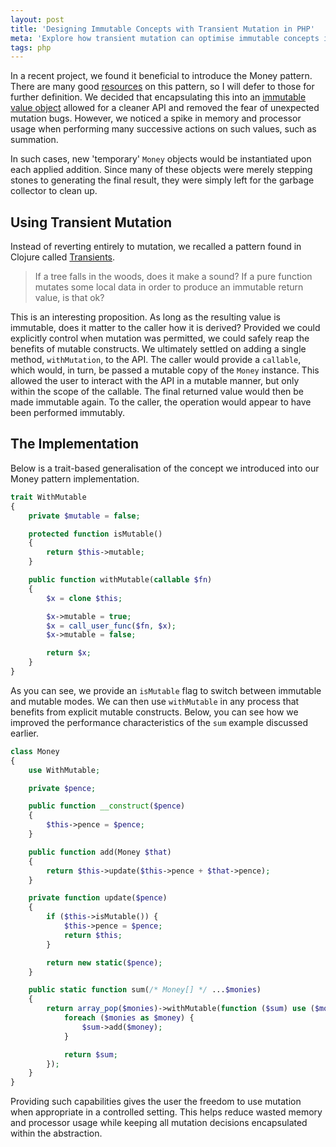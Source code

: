 ```yaml
---
layout: post
title: 'Designing Immutable Concepts with Transient Mutation in PHP'
meta: 'Explore how transient mutation can optimise immutable concepts in PHP, improving performance while maintaining immutability.'
tags: php
---
```


In a recent project, we found it beneficial to introduce the Money pattern.
There are many good [resources](http://martinfowler.com/eaaCatalog/money.html) on this pattern, so I will defer to those for further definition.
We decided that encapsulating this into an [immutable value object](http://hangar.runway7.net/punditry/immutability-value-objects) allowed for a cleaner API and removed the fear of unexpected mutation bugs.
However, we noticed a spike in memory and processor usage when performing many successive actions on such values, such as summation.

<!--more-->

In such cases, new 'temporary' `Money` objects would be instantiated upon each applied addition.
Since many of these objects were merely stepping stones to generating the final result, they were simply left for the garbage collector to clean up.

## Using Transient Mutation

Instead of reverting entirely to mutation, we recalled a pattern found in Clojure called [Transients](http://clojure.org/reference/transients).

> If a tree falls in the woods, does it make a sound?
> If a pure function mutates some local data in order to produce an immutable return value, is that ok?

This is an interesting proposition.
As long as the resulting value is immutable, does it matter to the caller how it is derived?
Provided we could explicitly control when mutation was permitted, we could safely reap the benefits of mutable constructs.
We ultimately settled on adding a single method, `withMutation`, to the API.
The caller would provide a `callable`, which would, in turn, be passed a mutable copy of the `Money` instance.
This allowed the user to interact with the API in a mutable manner, but only within the scope of the callable.
The final returned value would then be made immutable again.
To the caller, the operation would appear to have been performed immutably.

## The Implementation

Below is a trait-based generalisation of the concept we introduced into our Money pattern implementation.

```php
trait WithMutable
{
    private $mutable = false;

    protected function isMutable()
    {
        return $this->mutable;
    }

    public function withMutable(callable $fn)
    {
        $x = clone $this;

        $x->mutable = true;
        $x = call_user_func($fn, $x);
        $x->mutable = false;

        return $x;
    }
}
```

As you can see, we provide an `isMutable` flag to switch between immutable and mutable modes.
We can then use `withMutable` in any process that benefits from explicit mutable constructs.
Below, you can see how we improved the performance characteristics of the `sum` example discussed earlier.

```php
class Money
{
    use WithMutable;

    private $pence;

    public function __construct($pence)
    {
        $this->pence = $pence;
    }

    public function add(Money $that)
    {
        return $this->update($this->pence + $that->pence);
    }

    private function update($pence)
    {
        if ($this->isMutable()) {
            $this->pence = $pence;
            return $this;
        }

        return new static($pence);
    }

    public static function sum(/* Money[] */ ...$monies)
    {
        return array_pop($monies)->withMutable(function ($sum) use ($monies) {
            foreach ($monies as $money) {
                $sum->add($money);
            }

            return $sum;
        });
    }
}
```

Providing such capabilities gives the user the freedom to use mutation when appropriate in a controlled setting.
This helps reduce wasted memory and processor usage while keeping all mutation decisions encapsulated within the abstraction.
